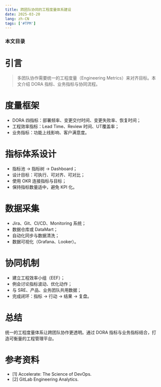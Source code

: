 ```yaml
---
title: 跨团队协同的工程度量体系建设
date: 2025-03-20
lang: zh-CN
tags: ['#TPM']
---
```


### 本文目录
<!-- toc -->

# 引言
> 多团队协作需要统一的工程度量（Engineering Metrics）来对齐目标。本文介绍 DORA 指标、业务指标与协同流程。

# 度量框架
- DORA 四指标：部署频率、变更交付时间、变更失败率、恢复时间；
- 工程效率指标：Lead Time、Review 时间、UT覆盖率；
- 业务指标：功能上线影响、客户满意度。

# 指标体系设计
- 指标池 -> 指标树 -> Dashboard；
- 设计目标：可执行、可对齐、可对比；
- 使用 OKR 连接指标与目标；
- 保持指标数量适中，避免 KPI 化。

# 数据采集
- Jira、Git、CI/CD、Monitoring 系统；
- 数据仓库或 DataMart；
- 自动化同步与数据清洗；
- 数据可视化（Grafana、Looker）。

# 协同机制
- 建立工程效率小组（EEF）；
- 例会讨论指标波动、优化动作；
- 与 SRE、产品、业务团队共用数据；
- 完成闭环：指标 -> 行动 -> 结果 -> 复盘。

# 总结
统一的工程度量体系让跨团队协作更透明。通过 DORA 指标与业务指标结合，打造可衡量的工程管理平台。

# 参考资料
- [1] Accelerate: The Science of DevOps.
- [2] GitLab Engineering Analytics.
